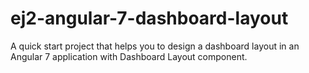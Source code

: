 # ej2-angular-7-dashboard-layout
 A quick start project that helps you to design a dashboard layout in an Angular 7 application with Dashboard Layout component.
